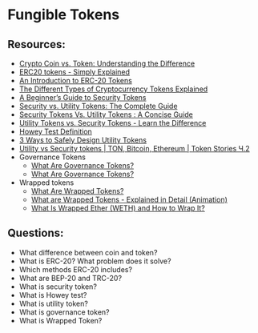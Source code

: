 # Fungible Tokens

## Resources:

* [Crypto Coin vs. Token: Understanding the Difference](https://blog.liquid.com/coin-vs-token)
* [ERC20 tokens - Simply Explained](https://www.youtube.com/watch?v=cqZhNzZoMh8&t=62s)
* [An Introduction to ERC-20 Tokens](https://academy.binance.com/en/articles/an-introduction-to-erc-20-tokens)
* [The Different Types of Cryptocurrency Tokens Explained](https://blog.makerdao.com/the-different-types-of-cryptocurrency-tokens-explained/)
* [A Beginner’s Guide to Security Tokens](https://academy.binance.com/en/articles/a-beginners-guide-to-security-tokens)
* [Security vs. Utility Tokens: The Complete Guide](https://cryptopotato.com/security-vs-utility-tokens-the-complete-guide/)
* [Security Tokens Vs. Utility Tokens : A Concise Guide](https://www.blockchain-council.org/blockchain/security-tokens-vs-utility-tokens-a-concise-guide/)
* [Utility Tokens vs. Security Tokens - Learn the Difference](https://www.youtube.com/watch?v=nGXxHAj_IL8)
* [Howey Test Definition](https://www.embroker.com/blog/what-is-the-howey-test-does-crypto-pass/)
* [3 Ways to Safely Design Utility Tokens](https://www.web3.university/article/3-ways-to-safely-design-utility-tokens)
* [Utility vs Security tokens | TON, Bitcoin, Ethereum | Token Stories Ч.2](https://www.youtube.com/watch?v=jfEcbyeDWkU)
* Governance Tokens
  - [What Are Governance Tokens?](https://www.youtube.com/watch?v=rIgpEaLLINI)
  - [What Are Governance Tokens?](https://crypto.com/university/what-are-governance-tokens)
* Wrapped tokens
  - [What Are Wrapped Tokens?](https://academy.binance.com/en/articles/what-are-wrapped-tokens)
  - [What are Wrapped Tokens - Explained in Detail (Animation)](https://www.youtube.com/watch?v=SjdJWr8hgRY)
  - [What Is Wrapped Ether (WETH) and How to Wrap It?](https://academy.binance.com/en/articles/what-is-wrapped-ether-weth-and-how-to-wrap-it)

## Questions:

* What difference between coin and token?
* What is ERC-20? What problem does it solve? 
* Which methods ERC-20 includes?
* What are BEP-20 and TRC-20?
* What is security token?
* What is Howey test?
* What is utility token?
* What is governance token?
* What is Wrapped Token?
